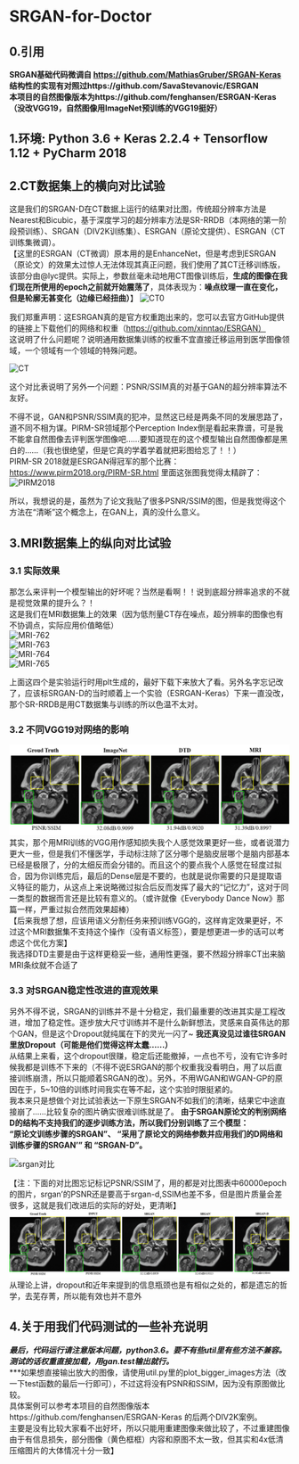 # SRGAN-for-Doctor
## 0.引用
**SRGAN基础代码微调自 https://github.com/MathiasGruber/SRGAN-Keras  
结构性的实现有对照过https://github.com/SavaStevanovic/ESRGAN  
本项目的自然图像版本为https://github.com/fenghansen/ESRGAN-Keras （没改VGG19，自然图像用ImageNet预训练的VGG19挺好）**    

## 1.环境: Python 3.6 + Keras 2.2.4 + Tensorflow 1.12 + PyCharm 2018  
## 2.CT数据集上的横向对比试验
这是我们的SRGAN-D在CT数据上运行的结果对比图，传统超分辨率方法是Nearest和Bicubic，基于深度学习的超分辨率方法是SR-RRDB（本网络的第一阶段预训练）、SRGAN（DIV2K训练集）、ESRGAN（原论文提供）、ESRGAN（CT训练集微调）。  
【这里的ESRGAN（CT微调）原本用的是EnhanceNet，但是考虑到ESRGAN（原论文）的效果太过惊人无法体现其真正问题，我们使用了其CT迁移训练版，该部分由@lyc提供。实际上，参数丝毫未动地用CT图像训练后，**生成的图像在我们现在所使用的epoch之前就开始震荡了**，具体表现为：**噪点纹理一直在变化，但是轮廓无甚变化（边缘已经扭曲）**】
![CT0](https://github.com/fenghansen/SRGAN-for-Doctor/blob/master/pics/CT0.png)   

我们郑重声明：这ESRGAN真的是官方权重跑出来的，您可以去官方GitHub提供的链接上下载他们的网络和权重（https://github.com/xinntao/ESRGAN）  
这说明了什么问题呢？说明通用数据集训练的权重不宜直接迁移运用到医学图像领域，一个领域有一个领域的特殊问题。   
  

![CT](https://github.com/fenghansen/SRGAN-for-Doctor/blob/master/pics/CT%E7%9A%84PSNR%26SSIM%E5%AF%B9%E6%AF%94%E8%A1%A8.png)   
  
这个对比表说明了另外一个问题：PSNR/SSIM真的对基于GAN的超分辨率算法不友好。  
 
不得不说，GAN和PSNR/SSIM真的犯冲，显然这已经是两条不同的发展思路了，道不同不相为谋。PIRM-SR领域那个Perception Index倒是看起来靠谱，可是我不能拿自然图像去评判医学图像吧……要知道现在的这个模型输出自然图像都是黑白的……（我也很绝望，但是它真的学着学着就把彩图给忘了！！）  
PIRM-SR 2018就是ESRGAN得冠军的那个比赛： https://www.pirm2018.org/PIRM-SR.html 里面这张图我觉得太精辟了：  
![PIRM2018](https://github.com/fenghansen/SRGAN-for-Doctor/blob/master/pics/PIRM2018.jpg)  
  
所以，我想说的是，虽然为了论文我贴了很多PSNR/SSIM的图，但是我觉得这个方法在“清晰”这个概念上，在GAN上，真的没什么意义。  
## 3.MRI数据集上的纵向对比试验
### 3.1 实际效果
那怎么来评判一个模型输出的好坏呢？当然是看啊！！说到底超分辨率追求的不就是视觉效果的提升么？！  
这是我们在MRI数据集上的效果（因为低剂量CT存在噪点，超分辨率的图像也有不协调点，实际应用价值略低）  
![MRI-762](https://github.com/fenghansen/SRGAN-for-Doctor/blob/master/samples/MRI-762-Epoch60000.png)  
![MRI-763](https://github.com/fenghansen/SRGAN-for-Doctor/blob/master/samples/MRI-763-Epoch60000.png)  
![MRI-764](https://github.com/fenghansen/SRGAN-for-Doctor/blob/master/samples/MRI-764-Epoch60000.png)  
![MRI-765](https://github.com/fenghansen/SRGAN-for-Doctor/blob/master/samples/MRI-765-Epoch60000.png)  

上面这四个是实验运行时用plt生成的，最好下载下来放大了看。另外名字忘记改了，应该标SRGAN-D的当时顺着上一个实验（ESRGAN-Keras）下来一直没改，那个SR-RRDB是用CT数据集与训练的所以色温不太对。  
### 3.2 不同VGG19对网络的影响  
![VGG](https://github.com/fenghansen/SRGAN-for-Doctor/blob/master/pics/vgg-%E5%AF%B9%E6%AF%94%E5%9B%BE.png)  
其实，那个用MRI训练的VGG用作感知损失我个人感觉效果更好一些，或者说潜力更大一些，但是我们不懂医学，手动标注除了区分哪个是脑皮层哪个是脑内部基本已经是极限了，分的太细反而会分错的。而且这个的要点我个人感觉在轻度过拟合，因为你训练完后，最后的Dense层是不要的，也就是说你需要的只是提取语义特征的能力，从这点上来说略微过拟合后反而发挥了最大的“记忆力”，这对于同一类型的数据而言还是比较有意义的。（或许就像《Everybody Dance Now》那篇一样，严重过拟合然而效果超棒）  
【后来我想了想，应该用语义分割任务来预训练VGG的，这样肯定效果更好，不过这个MRI数据集不支持这个操作（没有语义标签），要是想更进一步的话可以考虑这个优化方案】  
我选择DTD主要是由于这样更稳妥一些，通用性更强，要不然超分辨率CT出来脑MRI条纹就不合适了  

### 3.3 对SRGAN稳定性改进的直观效果
另外不得不说，SRGAN的训练并不是十分稳定，我们最重要的改进其实是工程改进，增加了稳定性。逐步放大尺寸训练并不是什么新鲜想法，灵感来自英伟达的那个GAN，但是这个Dropout就纯属在下的灵光一闪了~ **我还真没见过谁往SRGAN里放Dropout（可能是他们觉得这样太蠢……）**  
从结果上来看，这个dropout很赚，稳定后还能撤掉，一点也不亏，没有它许多时候我都是训练不下来的（不得不说ESRGAN的那个权重我没看明白，用了以后直接训练崩溃，所以只能顺着SRGAN的改）。另外，不用WGAN和WGAN-GP的原因在于，5~10倍的训练时间我实在等不起，这个实验时限挺紧的。  
我本来只是想做个对比试验表达一下原生SRGAN不如我们的清晰，结果它中途直接崩了……比较复杂的图片确实很难训练就是了。
**由于SRGAN原论文的判别网络D的结构不支持我们的逐步训练方法，所以我们分别训练了三个模型：  
“原论文训练步骤的SRGAN”、  “采用了原论文的网络参数并应用我们的D网络和训练步骤的SRGAN’”  和  “SRGAN-D”。**  
 
![srgan对比](https://github.com/fenghansen/SRGAN-for-Doctor/blob/master/pics/srgan.jpg)  
  
【注：下面的对比图忘记标记PSNR/SSIM了，用的都是对比图表中60000epoch的图片，srgan’的PSNR还是要高于srgan-d,SSIM也差不多，但是图片质量会差很多，这就是我们改进后的实际的好处，更清晰】   
![srgan对比](https://github.com/fenghansen/SRGAN-for-Doctor/blob/master/pics/srgan-%E5%AF%B9%E6%AF%94%E5%9B%BE.png)   
从理论上讲，dropout和近年来提到的信息瓶颈也是有相似之处的，都是遗忘的哲学，去芜存菁，所以能有效也并不意外   

## 4.关于用我们代码测试的一些补充说明  
***最后，代码运行请注意版本问题，python3.6。要不有些util里有些方法不兼容。测试的话权重直接加载，用gan.test输出就行。***  
***如果想直接输出放大的图像，请使用util.py里的plot_bigger_images方法（改一下test函数的最后一行即可），不过这将没有PSNR和SSIM，因为没有原图做比较。  
具体案例可以参考本项目的自然图像版本https://github.com/fenghansen/ESRGAN-Keras 的后两个DIV2K案例。  
主要是没有比较大家看不出好坏，所以只能用重建图像来做比较了，不过重建图像由于有信息损失，部分图像（黄色框框）内容和原图不太一致，但其实和4x低清压缩图片的大体情况十分一致】
